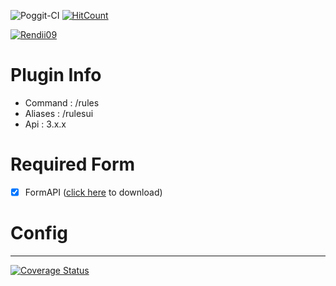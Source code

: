 ![Poggit-CI](https://poggit.pmmp.io/ci.shield/Rendii09/RulesUI/RulesUI)
[![HitCount](http://hits.dwyl.com/Rendii09/RulesUI.svg)](http://hits.dwyl.com/Rendii09/RulesUI)

[![Rendii09](https://i.ibb.co/mBZ7StQ/Rendii09-Rules-UI.jpg)]()

# Plugin Info
 - Command : /rules
 - Aliases : /rulesui
 - Api : 3.x.x

# Required Form
- [x] FormAPI ([click here](https://poggit.pmmp.io/p/FormAPI) to download)

# Config
______
[![Coverage Status](https://coveralls.io/repos/github/brbsix/github-download-count/badge.svg?branch=master)](https://coveralls.io/github/brbsix/github-download-count?branch=master)
